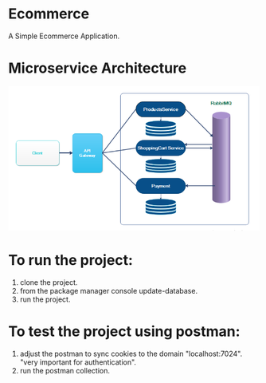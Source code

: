 # Ecommerce
A Simple Ecommerce Application.


# Microservice Architecture

![alt text](https://github.com/mo2274/Ecommerce/blob/master/Architecture-Diagram.PNG?raw=true)


# To run the project:
  1. clone the project.
  2. from the package manager console update-database.
  3. run the project.
# To test the project using postman:
  1. adjust the postman to sync cookies to the domain "localhost:7024". "very important for authentication".
  2. run the postman collection.
